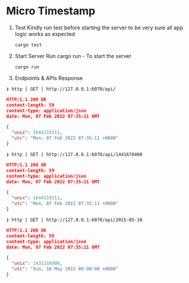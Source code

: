 # Micro Timestamp

1. Test
   Kindly run test before starting the server to
   be very sure all app logic works as expected

   ```
   cargo test
   ```

2. Start Server
   Run cargo run - To start the server

   ```
   cargo run
   ```

3. Endpoints & APIs Response

```
❯ http | GET | http://127.0.0.1:6070/api/
```

```json
HTTP/1.1 200 OK
content-length: 59
content-type: application/json
date: Mon, 07 Feb 2022 07:35:11 GMT

{
  "unix": 1644219311,
  "utc": "Mon, 07 Feb 2022 07:35:11 +0000"
}
```

```
❯ http | GET | http://127.0.0.1:6070/api/1441670400
```

```json
HTTP/1.1 200 OK
content-length: 59
content-type: application/json
date: Mon, 07 Feb 2022 07:35:11 GMT

{
  "unix": 1644219311,
  "utc": "Mon, 07 Feb 2022 07:35:11 +0000"
}
```

```
❯ http | GET | http://127.0.0.1:6070/api/2015-05-10
```

```json
HTTP/1.1 200 OK
content-length: 59
content-type: application/json
date: Mon, 07 Feb 2022 07:35:11 GMT

{
  "unix": 1431216000,
  "utc": "Sun, 10 May 2015 00:00:00 +0000"
}
```
